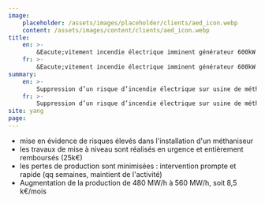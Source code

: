 ```yaml
---
image:
    placeholder: /assets/images/placeholder/clients/aed_icon.webp
    content: /assets/images/content/clients/aed_icon.webp
title:
    en: >-
        &Eacute;vitement incendie électrique imminent générateur 600kW
    fr: >-
        &Eacute;vitement incendie électrique imminent générateur 600kW
summary:
    en: >-
        Suppression d’un risque d’incendie électrique sur usine de méthanisation par expertise et obligation faite au fournisseur de reprendre à sa charge les désordres (30k€).
    fr: >-
        Suppression d’un risque d’incendie électrique sur usine de méthanisation par expertise et obligation faite au fournisseur de reprendre à sa charge les désordres (30k€).
site: yang
page:
---
```

<ul>
    <li>mise en évidence de risques élevés dans l'installation d'un méthaniseur</li>
    <li>les travaux de mise à niveau sont réalisés en urgence et entièrement remboursés (25k€)</li>
    <li>les pertes de production sont minimisées : intervention prompte et rapide (qq semaines, maintient de l'activité)</li>
    <li>Augmentation de la production de 480 MW/h à 560 MW/h, soit 8,5 k€/mois</li>
</ul>
